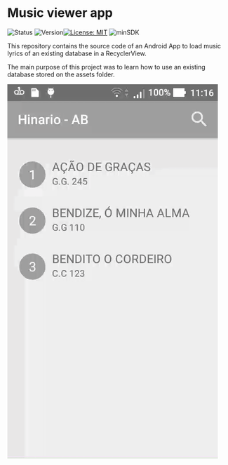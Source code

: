 # Music viewer app

![Status](https://img.shields.io/badge/status-beta-yellow.svg)
![Version](https://img.shields.io/badge/version-1.0-orange.svg)[![License: MIT](https://img.shields.io/badge/License-MIT-blue.svg)](https://opensource.org/licenses/MIT)
![minSDK](https://img.shields.io/badge/minSDK-22-green.svg)

This repository contains the source code of an Android App to load music lyrics of an existing database in a RecyclerView.

The main purpose of this project was to learn how to use an existing database stored on the assets folder.

![](app_running/running.gif)